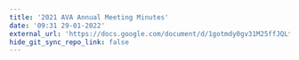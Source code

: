 ```yaml
---
title: '2021 AVA Annual Meeting Minutes'
date: '09:31 29-01-2022'
external_url: 'https://docs.google.com/document/d/1gotmdy0gv31M25ffJQLtGIzsNcgVds2qyGTsX9wMtlA/edit?usp=sharing'
hide_git_sync_repo_link: false
---
```


